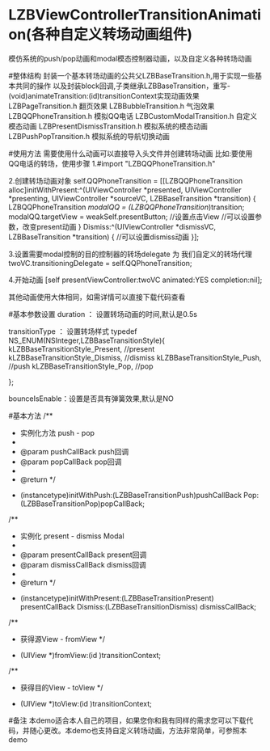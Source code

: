 # LZBViewControllerTransitionAnimation(各种自定义转场动画组件)
模仿系统的push/pop动画和modal模态控制器动画，以及自定义各种转场动画

#整体结构
封装一个基本转场动画的公共父LZBBaseTransition.h,用于实现一些基本共同的操作
以及封装block回调,子类继承LZBBaseTransition，重写- (void)animateTransition:(id<UIViewControllerContextTransitioning>)transitionContext实现动画效果
 LZBPageTransition.h   翻页效果
 LZBBubbleTransition.h   气泡效果
 LZBQQPhoneTransition.h   模拟QQ电话
 LZBCustomModalTransition.h   自定义模态动画
 LZBPresentDismissTransition.h  模拟系统的模态动画
 LZBPushPopTransition.h  模拟系统的导航切换动画

#使用方法
需要使用什么动画可以直接导入头文件并创建转场动画
比如:要使用QQ电话的转场，使用步骤
1.#import "LZBQQPhoneTransition.h"

2.创建转场动画对象
self.QQPhoneTransition = [[LZBQQPhoneTransition alloc]initWithPresent:^(UIViewController *presented, UIViewController *presenting, UIViewController *sourceVC, LZBBaseTransition *transition) {
LZBQQPhoneTransition *modalQQ = (LZBQQPhoneTransition*)transition;
modalQQ.targetView = weakSelf.presentButton; //设置点击View
//可以设置参数，改变present动画
} Dismiss:^(UIViewController *dismissVC, LZBBaseTransition *transition) {
   //可以设置dismiss动画
}];

3.设置需要modal控制的目的控制器的转场delegate 为 我们自定义的转场代理
twoVC.transitioningDelegate = self.QQPhoneTransition;

4.开始动画
[self presentViewController:twoVC animated:YES completion:nil];

其他动画使用大体相同，如需详情可以直接下载代码查看

#基本参数设置
duration ： 设置转场动画的时间,默认是0.5s

transitionType ： 设置转场样式
typedef NS_ENUM(NSInteger,LZBBaseTransitionStyle){
kLZBBaseTransitionStyle_Present,  //present
kLZBBaseTransitionStyle_Dismiss,  //dismiss
kLZBBaseTransitionStyle_Push,     //push
kLZBBaseTransitionStyle_Pop,      //pop

};

bounceIsEnable：设置是否具有弹簧效果,默认是NO

#基本方法
/**
*  实例化方法 push - pop
*
*  @param pushCallBack push回调
*  @param popCallBack  pop回调
*
*  @return
*/
- (instancetype)initWithPush:(LZBBaseTransitionPush)pushCallBack
Pop:(LZBBaseTransitionPop)popCallBack;

/**
*  实例化 present - dismiss Modal
*
*  @param presentCallBack present回调
*  @param dismissCallBack dismiss回调
*
*  @return 
*/
- (instancetype)initWithPresent:(LZBBaseTransitionPresent) presentCallBack
Dismiss:(LZBBaseTransitionDismiss) dismissCallBack;

/**
*  获得源View - fromView
*/
- (UIView *)fromView:(id <UIViewControllerContextTransitioning>)transitionContext;

/**
*  获得目的View - toView
*/
- (UIView *)toView:(id <UIViewControllerContextTransitioning>)transitionContext;

#备注
本demo适合本人自己的项目，如果您你和我有同样的需求您可以下载代码，并随心更改。本demo也支持自定义转场动画，方法非常简单，可参照本demo

